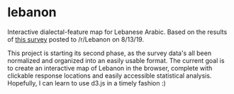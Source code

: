 # lebanon
Interactive dialectal-feature map for Lebanese Arabic. Based on the results of
[this survey](https://forms.gle/U4h1xtSJZ5nnv5Ku7) posted to /r/Lebanon on 8/13/19.

This project is starting its second phase, as the survey data's all been normalized and
organized into an easily usable format. The current goal is to create an interactive map
of Lebanon in the browser, complete with clickable response locations and easily accessible
statistical analysis. Hopefully, I can learn to use d3.js in a timely fashion :)